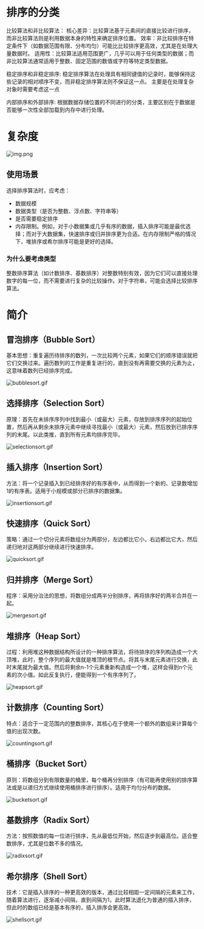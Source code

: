 
# 排序的分类
比较算法和非比较算法：
核心差异：比较算法基于元素间的直接比较进行排序，而非比较算法则是利用数据本身的特性来确定排序位置。
效率：非比较排序在特定条件下（如数据范围有限、分布均匀）可能比比较排序更高效，尤其是在处理大量数据时。
适用性：比较算法适用范围更广，几乎可以用于任何类型的数据；而非比较算法通常适用于整数、固定范围的数值或字符等特定类型数据。

稳定排序和非稳定排序:
稳定排序算法在处理具有相同键值的记录时，能够保持这些记录的相对顺序不变，而非稳定排序算法则不保证这一点。
主要是在处理复杂对象时需要考虑这一点

内部排序和外部排序:
根据数据存储位置的不同进行的分类，主要区别在于数据是否能够一次性全部加载到内存中进行处理。

# 复杂度
![img.png](img.png)

## 使用场景
选择排序算法时，应考虑：
- 数据规模
- 数据类型（是否为整数、浮点数、字符串等）
- 是否需要稳定排序
- 内存限制。例如，对于小数据集或几乎有序的数据，插入排序可能是最优选择；而对于大数据集，快速排序或归并排序更为合适。在内存限制严格的情况下，堆排序或希尔排序可能是更好的选择。

### 为什么要考虑类型
整数排序算法（如计数排序、基数排序）对整数特别有效，因为它们可以直接处理数字的每一位，而不需要进行复杂的比较操作。对于字符串，可能会选择比较排序算法。

# 简介
## 冒泡排序（Bubble Sort）

基本思想：重复遍历待排序的数列，一次比较两个元素，如果它们的顺序错误就把它们交换过来。遍历数列的工作是重复进行的，直到没有再需要交换的元素为止，这意味着数列已经排序完成。

![bubblesort.gif](bubblesort.gif)

## 选择排序（Selection Sort）

原理：首先在未排序序列中找到最小（或最大）元素，存放到排序序列的起始位置，然后再从剩余未排序元素中继续寻找最小（或最大）元素，然后放到已排序序列的末尾。以此类推，直到所有元素均排序完毕。

![selectionsort.gif](selectionsort.gif)
## 插入排序（Insertion Sort）

方法：将一个记录插入到已经排序好的有序表中，从而得到一个新的、记录数增加1的有序表。适用于小规模或部分已排序的数据集。

![insertionsort.gif](insertionsort.gif)
## 快速排序（Quick Sort）

策略：通过一个切分元素将数组分为两部分，左边都比它小，右边都比它大，然后递归地对这两部分继续进行快速排序。

![quicksort.gif](quicksort.gif)
## 归并排序（Merge Sort）

程序：采用分治法的思想，将数组分成两半分别排序，再将排序好的两半合并在一起。

![mergesort.gif](mergesort.gif)
## 堆排序（Heap Sort）

过程：利用堆这种数据结构所设计的一种排序算法，将待排序的序列构造成一个大顶堆，此时，整个序列的最大值就是堆顶的根节点。将其与末尾元素进行交换，此时末尾就为最大值。然后将剩余n-1个元素重新构造成一个堆，这样会得到n个元素的次小值。如此反复执行，便能得到一个有序序列了。

![heapsort.gif](heapsort.gif)
## 计数排序（Counting Sort）

特点：适合于一定范围内的整数排序，其核心在于使用一个额外的数组来计算每个值的出现次数。

![countingsort.gif](countingsort.gif)
## 桶排序（Bucket Sort）

原则：将数组分到有限数量的桶里，每个桶再分别排序（有可能再使用别的排序算法或是以递归方式继续使用桶排序进行排序）。适用于均匀分布的数据。

![bucketsort.gif](bucketsort.gif)
## 基数排序（Radix Sort）

方法：按照数值的每一位进行排序，先从最低位开始，然后逐步到最高位。适合整数排序，尤其是位数不多的情况。

![radixsort.gif](radixsort.gif)
## 希尔排序（Shell Sort）
技术：它是插入排序的一种更高效的版本，通过比较相距一定间隔的元素来工作，随着算法进行，逐渐减小间隔，直到间隔为1，此时算法退化为普通的插入排序，但此时的数组已经是基本有序的，插入排序会更高效。

![shellsort.gif](shellsort.gif)